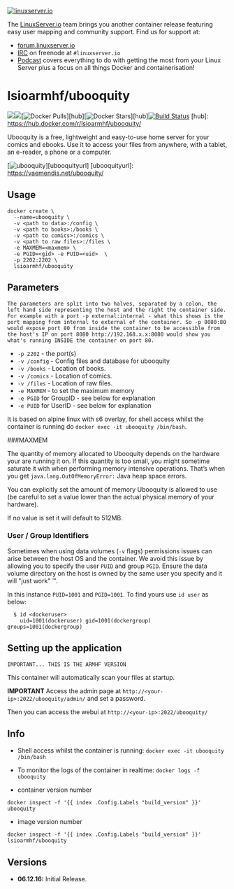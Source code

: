 [linuxserverurl]: https://linuxserver.io
[forumurl]: https://forum.linuxserver.io
[ircurl]: https://www.linuxserver.io/irc/
[podcasturl]: https://www.linuxserver.io/podcast/

[![linuxserver.io](https://raw.githubusercontent.com/linuxserver/docker-templates/master/linuxserver.io/img/linuxserver_medium.png)][linuxserverurl]

The [LinuxServer.io][linuxserverurl] team brings you another container release featuring easy user mapping and community support. Find us for support at:
* [forum.linuxserver.io][forumurl]
* [IRC][ircurl] on freenode at `#linuxserver.io`
* [Podcast][podcasturl] covers everything to do with getting the most from your Linux Server plus a focus on all things Docker and containerisation!

# lsioarmhf/ubooquity
[![](https://images.microbadger.com/badges/version/lsioarmhf/ubooquity.svg)](https://microbadger.com/images/lsioarmhf/ubooquity "Get your own version badge on microbadger.com")[![](https://images.microbadger.com/badges/image/lsioarmhf/ubooquity.svg)](http://microbadger.com/images/lsioarmhf/ubooquity "Get your own image badge on microbadger.com")[![Docker Pulls](https://img.shields.io/docker/pulls/lsioarmhf/ubooquity.svg)][hub][![Docker Stars](https://img.shields.io/docker/stars/lsioarmhf/ubooquity.svg)][hub][![Build Status](http://jenkins.linuxserver.io:8080/buildStatus/icon?job=Dockers/LinuxServer.io-armhf/lsioarmhf-ubooquity)](http://jenkins.linuxserver.io:8080/job/Dockers/job/LinuxServer.io-armhf/job/lsioarmhf-ubooquity/)
[hub]: https://hub.docker.com/r/lsioarmhf/ubooquity/

Ubooquity is a free, lightweight and easy-to-use home server for your comics and ebooks. Use it to access your files from anywhere, with a tablet, an e-reader, a phone or a computer.

[![ubooquity](https://raw.githubusercontent.com/linuxserver/docker-templates/master/linuxserver.io/img/ubooquity-banner.png)][ubooquityurl]
[ubooquityurl]: https://vaemendis.net/ubooquity/

## Usage

```
docker create \
  --name=ubooquity \
  -v <path to data>:/config \
  -v <path to books>:/books \
  -v <path to comics>:/comics \
  -v <path to raw files>:/files \
  -e MAXMEM=<maxmem> \
  -e PGID=<gid> -e PUID=<uid>  \
  -p 2202:2202 \
  lsioarmhf/ubooquity
```

## Parameters

`The parameters are split into two halves, separated by a colon, the left hand side representing the host and the right the container side. 
For example with a port -p external:internal - what this shows is the port mapping from internal to external of the container.
So -p 8080:80 would expose port 80 from inside the container to be accessible from the host's IP on port 8080
http://192.168.x.x:8080 would show you what's running INSIDE the container on port 80.`



* `-p 2202` - the port(s)
* `-v /config` - Config files and database for ubooquity
* `-v /books` - Location of books.
* `-v /comics` - Location of comics.
* `-v /files` - Location of raw files.
* `-e MAXMEM` - to set the maximum memory
* `-e PGID` for GroupID - see below for explanation
* `-e PUID` for UserID - see below for explanation

It is based on alpine linux with s6 overlay, for shell access whilst the container is running do `docker exec -it ubooquity /bin/bash`.

###MAXMEM

The quantity of memory allocated to Ubooquity depends on the hardware your are running it on. If this quantity is too small, you might sometime saturate it with when performing memory intensive operations. That’s when you get `java.lang.OutOfMemoryError:` Java heap space errors.

You can explicitly set the amount of memory Ubooquity is allowed to use (be careful to set a value lower than the actual physical memory of your hardware). 

If no value is set it will default to 512MB.

### User / Group Identifiers

Sometimes when using data volumes (`-v` flags) permissions issues can arise between the host OS and the container. We avoid this issue by allowing you to specify the user `PUID` and group `PGID`. Ensure the data volume directory on the host is owned by the same user you specify and it will "just work" ™.

In this instance `PUID=1001` and `PGID=1001`. To find yours use `id user` as below:

```
  $ id <dockeruser>
    uid=1001(dockeruser) gid=1001(dockergroup) groups=1001(dockergroup)
```

## Setting up the application
`IMPORTANT... THIS IS THE ARMHF VERSION`

This container will automatically scan your files at startup.

**IMPORTANT**
Access the admin page at `http://<your-ip>:2022/ubooquity/admin/` and set a password. 

Then you can access the webui at `http://<your-ip>:2022/ubooquity/`


## Info

* Shell access whilst the container is running: `docker exec -it ubooquity /bin/bash`
* To monitor the logs of the container in realtime: `docker logs -f ubooquity`

* container version number 

`docker inspect -f '{{ index .Config.Labels "build_version" }}' ubooquity`

* image version number

`docker inspect -f '{{ index .Config.Labels "build_version" }}' lsioarmhf/ubooquity`

## Versions

+ **06.12.16:** Initial Release.
